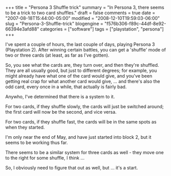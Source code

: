 +++
title = "Persona 3 Shuffle trick"
summary = "In Persona 3, there seems to be a trick to two card shuffles."
draft = false
comments = true
date = "2007-08-18T15:44:00-05:00"
modified = "2008-12-10T19:59:03-06:00"
slug = "Persona-3-Shuffle-trick"
blogengine = "f576b306-f89c-44df-8e92-66394e3afd88"
categories = ["software"]
tags = ["playstation", "persona"]
+++

<p>
I&#39;ve spent a couple of hours, the last couple of days, playing Persona 3 (Playstation 2). After winning certain battles, you can get a &#39;shuffle&#39; mode of two or three cards (at least, as far as I&#39;ve gotten). 
</p>
<p>
So, you see what the cards are, they turn over, and then they&#39;re shuffled. They are all usually good, but just to different degrees; for example, you might already have what one of the card would give, and you&#39;ve been getting real crap for what another card would give, ... and there&#39;s also the odd card, every once in a while, that actually is fairly bad. 
</p>
<p>
Anywho, I&#39;ve determined that there is a system to it. 
</p>
<p>
For two cards, if they shuffle slowly, the cards will just be switched around; the first card will now be the second, and vice versa. 
</p>
<p>
For two cards, if they shuffle fast, the cards will be in the same spots as when they started. 
</p>
<p>
I&#39;m only near the end of May, and have just started into block 2, but it seems to be working thus far. 
</p>
<p>
There seems to be a similar system for three cards as well - they move one to the right for some shuffle, I think ... 
</p>
<p>
So, I obviously need to figure that out as well, but ... it&#39;s a start.&nbsp; 
</p>

